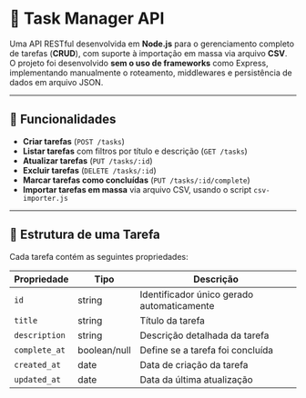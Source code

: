 # 🧩 Task Manager API

Uma API RESTful desenvolvida em **Node.js** para o gerenciamento completo de tarefas (**CRUD**), com suporte à importação em massa via arquivo **CSV**.  
O projeto foi desenvolvido **sem o uso de frameworks** como Express, implementando manualmente o roteamento, middlewares e persistência de dados em arquivo JSON.

---

## 🚀 Funcionalidades

- **Criar tarefas** (`POST /tasks`)
- **Listar tarefas** com filtros por título e descrição (`GET /tasks`)
- **Atualizar tarefas** (`PUT /tasks/:id`)
- **Excluir tarefas** (`DELETE /tasks/:id`)
- **Marcar tarefas como concluídas** (`PUT /tasks/:id/complete`)
- **Importar tarefas em massa** via arquivo CSV, usando o script `csv-importer.js`

---

## 🧱 Estrutura de uma Tarefa

Cada tarefa contém as seguintes propriedades:

| Propriedade   | Tipo          | Descrição |
|---------------|---------------|------------|
| `id`          | string        | Identificador único gerado automaticamente |
| `title`       | string        | Título da tarefa |
| `description` | string        | Descrição detalhada da tarefa |
| `complete_at` | boolean/null  | Define se a tarefa foi concluída |
| `created_at`  | date          | Data de criação da tarefa |
| `updated_at`  | date          | Data da última atualização |

